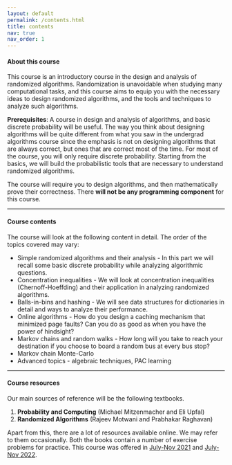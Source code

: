 ```yaml
---
layout: default
permalink: /contents.html
title: contents
nav: true
nav_order: 1
---
```

#### **About this course**

This course is an introductory course in the design and analysis of randomized algorithms. Randomization is unavoidable when studying many computational tasks, and this course aims to equip you with the necessary ideas to design randomized algorithms, and the tools and techniques to analyze such algorithms.

**Prerequisites**: A course in design and analysis of algorithms, and basic discrete probability will be useful. The way you think about designing algorithms will be quite different from what you saw in the undergrad algorithms course since the emphasis is not on designing algorithms that are always correct, but ones that are correct most of the time. For most of the course, you will only require discrete probability. Starting from the basics, we will build the probabilistic tools that are necessary to understand randomized algorithms. 

The course will require you to design algorithms, and then mathematically prove their correctness. There **will not be any programming component** for this course.

---

#### **Course contents**

The course will look at the following content in detail. The order of the topics covered may vary:
- Simple randomized algorithms and their analysis - In this part we will recall some basic discrete probability while analyzing algorithmic questions.
- Concentration inequalities - We will look at concentration inequalities (Chernoff-Hoeffding) and their application in analyzing randomized algorithms.
- Balls-in-bins and hashing - We will see data structures for dictionaries in detail and ways to analyze their performance.
- Online algorithms - How do you design a caching mechanism that minimized page faults? Can you do as good as when you have the power of hindsight?
- Markov chains and random walks - How long will you take to reach your destination if you choose to board a random bus at every bus stop?
- Markov chain Monte-Carlo 
- Advanced topics - algebraic techniques, PAC learning

---

#### **Course resources**

Our main sources of reference will be the following textbooks.

1. **Probability and Computing** (Michael Mitzenmacher and Eli Upfal)
2. **Randomized Algorithms** (Rajeev Motwani and Prabhakar Raghavan)

Apart from this, there are a lot of resources available online. We may refer to them occasionally. Both the books contain a number of exercise problems for practice. This course was offered in [July-Nov 2021](https://yaduvasudev.github.io/courses/6170/21/) and [July-Nov 2022](https://yaduvasudev.github.io/courses/6170/22/).

